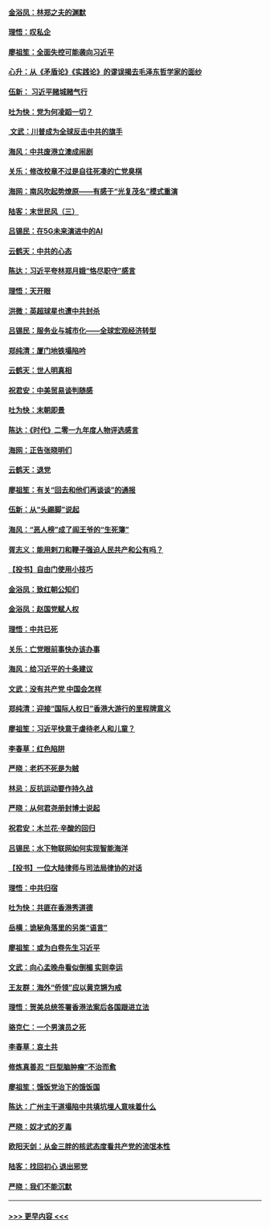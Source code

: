 #### [金浴凤：林郑之夫的渊默](../pages/nsc993/n11737735.md?t=12221401) 
#### [理悟：叹私企](../pages/nsc993/n11737715.md?t=12221401) 
#### [廖祖笙：全面失控可能袭向习近平](../pages/nsc993/n11737704.md?t=12221401) 
#### [心升：从《矛盾论》《实践论》的谬误揭去毛泽东哲学家的面纱](../pages/nsc993/n11736962.md?t=12221401) 
#### [伍新： 习近平赌城赌气行](../pages/nsc993/n11736929.md?t=12221401) 
#### [吐为快：党为何凌蹈一切？](../pages/nsc993/n11736915.md?t=12221401) 
#### [ 文武：川普成为全球反击中共的旗手](../pages/nsc993/n11736882.md?t=12221401) 
#### [海风：中共废港立澳成闹剧](../pages/nsc993/n11735857.md?t=12221401) 
#### [关乐：修改校章不过是自往死凑的亡党臭棋](../pages/nsc993/n11735097.md?t=12221401) 
#### [海网：南风吹起势燎原——有感于“光复茂名”模式重演](../pages/nsc993/n11732308.md?t=12221401) 
#### [陆客：末世民风（三）](../pages/nsc993/n11732211.md?t=12221401) 
#### [吕锡民：在5G未来演进中的AI](../pages/nsc993/n11730010.md?t=12221401) 
#### [云鹤天：中共的心态](../pages/nsc993/n11729906.md?t=12221401) 
#### [陈达：习近平夸林郑月娥“恪尽职守”感言](../pages/nsc993/n11729881.md?t=12221401) 
#### [理悟：天开眼](../pages/nsc993/n11729699.md?t=12221401) 
#### [洪微：英超球星也遭中共封杀](../pages/nsc993/n11727243.md?t=12221401) 
#### [吕锡民：服务业与城市化——全球宏观经济转型](../pages/nsc993/n11725845.md?t=12221401) 
#### [郑纯清：厦门地铁塌陷吟](../pages/nsc993/n11725813.md?t=12221401) 
#### [云鹤天：世人明真相](../pages/nsc993/n11725621.md?t=12221401) 
#### [祝君安：中美贸易谈判随感](../pages/nsc993/n11725609.md?t=12221401) 
#### [吐为快：末朝即景](../pages/nsc993/n11723365.md?t=12221401) 
#### [陈达：《时代》二零一九年度人物评选感言](../pages/nsc993/n11723337.md?t=12221401) 
#### [海网：正告张晓明们](../pages/nsc993/n11723228.md?t=12221401) 
#### [云鹤天：退党](../pages/nsc993/n11723056.md?t=12221401) 
#### [廖祖笙：有关“回去和他们再谈谈”的通报](../pages/nsc993/n11722442.md?t=12221401) 
#### [伍新：从“头踢脚”说起](../pages/nsc993/n11722429.md?t=12221401) 
#### [海风：“恶人榜”成了阎王爷的“生死簿”](../pages/nsc993/n11722272.md?t=12221401) 
#### [胥志义：能用剌刀和鞭子强迫人民共产和公有吗？](../pages/nsc993/n11720569.md?t=12221401) 
#### [【投书】自由门使用小技巧](../pages/nsc993/n11720180.md?t=12221401) 
#### [金浴凤：致红朝公知们](../pages/nsc993/n11720563.md?t=12221401) 
#### [金浴凤：赵国党赋人权](../pages/nsc993/n11720533.md?t=12221401) 
#### [理悟：中共已死](../pages/nsc993/n11720233.md?t=12221401) 
#### [关乐：亡党眼前事快办该办事](../pages/nsc993/n11719160.md?t=12221401) 
#### [海风：给习近平的十条建议](../pages/nsc993/n11717616.md?t=12221401) 
#### [文武：没有共产党 中国会怎样](../pages/nsc993/n11717584.md?t=12221401) 
#### [郑纯清：迎接“国际人权日”香港大游行的里程牌意义](../pages/nsc993/n11717417.md?t=12221401) 
#### [廖祖笙：习近平快意于虐待老人和儿童？](../pages/nsc993/n11715313.md?t=12221401) 
#### [李春草：红色陷阱](../pages/nsc993/n11715029.md?t=12221401) 
#### [严晓：老朽不死是为贼](../pages/nsc993/n11712910.md?t=12221401) 
#### [林忌：反抗运动要作持久战](../pages/nsc993/n11712623.md?t=12221401) 
#### [严晓：从何君尧册封博士说起](../pages/nsc993/n11712465.md?t=12221401) 
#### [祝君安：木兰花·辛酸的回归](../pages/nsc993/n11712381.md?t=12221401) 
#### [吕锡民：水下物联网如何实现智能海洋](../pages/nsc993/n11711158.md?t=12221401) 
#### [【投书】一位大陆律师与司法局律协的对话](../pages/nsc993/n11709675.md?t=12221401) 
#### [理悟：中共归宿](../pages/nsc993/n11710059.md?t=12221401) 
#### [吐为快：共匪在香港秀道德](../pages/nsc993/n11709979.md?t=12221401) 
#### [岳横：诡秘角落里的另类“语言”](../pages/nsc993/n11709792.md?t=12221401) 
#### [廖祖笙：或为白卷先生习近平](../pages/nsc993/n11708330.md?t=12221401) 
#### [文武：向心孟晚舟看似倒楣 实则幸运](../pages/nsc993/n11708236.md?t=12221401) 
#### [王友群：海外“侨领”应以黄克锵为戒](../pages/nsc993/n11706176.md?t=12221401) 
#### [理悟：贺美总统签署香港法案后各国跟进立法](../pages/nsc993/n11706853.md?t=12221401) 
#### [骆克仁：一个男演员之死](../pages/nsc993/n11706677.md?t=12221401) 
#### [李春草：哀土共](../pages/nsc993/n11706255.md?t=12221401) 
#### [修炼真善忍 “巨型脑肿瘤”不治而愈](../pages/nsc993/n11705340.md?t=12221401) 
#### [廖祖笙：饿饭党治下的饿饭国](../pages/nsc993/n11705085.md?t=12221401) 
#### [陈达：广州主干道塌陷中共填坑埋人意味着什么](../pages/nsc993/n11705046.md?t=12221401) 
#### [严晓：奴才式的歹毒](../pages/nsc993/n11704826.md?t=12221401) 
#### [欧阳天剑：从金三胖的核武态度看共产党的流氓本性](../pages/nsc993/n11702238.md?t=12221401) 
#### [陆客：找回初心 退出邪党](../pages/nsc993/n11702213.md?t=12221401) 
#### [严晓：我们不能沉默](../pages/nsc993/n11702110.md?t=12221401) 

----
#### [ >>> 更早内容 <<< ](../indexes/nsc993-earlier.md)

